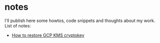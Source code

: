 # notes
I'll publish here some howtos, code snippets and thoughts about my work.
List of notes:
- [How to restore GCP KMS cryptokey](notes/how_to_restore_kms_cryptokey.md)
